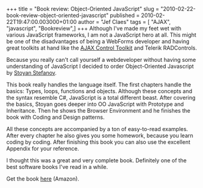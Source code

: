 +++
title = "Book review: Object-Oriented JavaScript"
slug = "2010-02-22-book-review-object-oriented-javascript"
published = 2010-02-22T19:47:00.003000+01:00
author = "Jef Claes"
tags = [ "AJAX", "javascript", "Bookreview",]
+++
Although I've made my feet wet with various JavaScript frameworks, I am
not a JavaScript hero at all. This might be one of the disadvantages of
being a WebForms developer and having great toolkits at hand like the
[AJAX Control
Toolkit](http://www.asp.net/(S(fu2l2uzphr2u3u45q2dnez55))/ajax/AjaxControlToolkit/Samples/)
and Telerik RADControls.  
  
Because you really can't call yourself a webdeveloper without having
some understanding of JavaScript I decided to order Object-Oriented
Javascript by [Stoyan Stefanov](http://www.phpied.com/).  
  
This book really handles the language itself. The first chapters handle
the basics: Types, loops, functions and objects. Although these concepts
and the syntax resemble C\#, JavaScript is a total different beast.
After covering the basics, Stoyan goes deeper into OO JavaScript with
Prototype and Inheritance. Then he shows the Browser Environment and he
finishes the book with Coding and Design patterns.  
  
All these concepts are accompanied by a ton of easy-to-read examples.
After every chapter he also gives you some homework, because you learn
coding by coding. After finishing this book you can also use the
excellent Appendix for your reference.  
  
I thought this was a great and very complete book. Definitely one of the
best software books I've read in a while.  
  
Get the book
[here](http://www.amazon.com/gp/product/1847194141?ie=UTF8&tag=diofanedebyje-20&linkCode=as2&camp=1789&creative=9325&creativeASIN=1847194141)
(Amazon).
